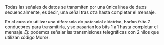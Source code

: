 Todas las señales de datos se transmiten por una única línea de datos secuencialmente, es decir, una señal tras otra hasta completar el mensaje.

En el caso de utilizar una diferencia de potencial eléctrico, harían falta 2 conductores para transmitirla, y se pasarían los bits 1 a 1 hasta completar el mensaje. *Ej*: podemos señalar las transmisiones telegráficas con 2 hilos que utilizan código Morse.
